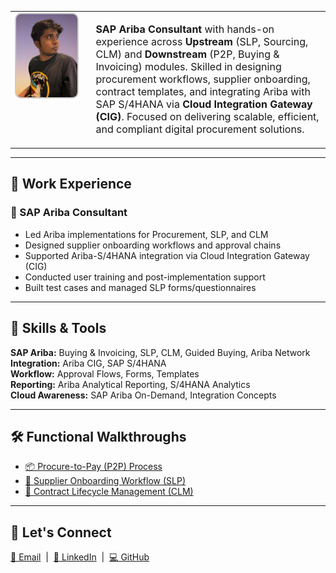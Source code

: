 <div align="center">
  <table>
    <tr>
      <td style="padding-right: 24px; vertical-align: top;">
        <img src="./Amruth pfp.jpg" alt="Profile Picture" width="180" style="border-radius: 10px; border: 2px solid #ccc;" />
      </td>
      <td style="text-align: left; max-width: 600px; font-size: 16px;">
        <p>
          <strong>SAP Ariba Consultant</strong> with hands-on experience across <strong>Upstream</strong> (SLP, Sourcing, CLM) and <strong>Downstream</strong> (P2P, Buying & Invoicing) modules. Skilled in designing procurement workflows, supplier onboarding, contract templates, and integrating Ariba with SAP S/4HANA via <strong>Cloud Integration Gateway (CIG)</strong>. Focused on delivering scalable, efficient, and compliant digital procurement solutions.
        </p>
      </td>
    </tr>
  </table>
</div>

---

## 💼  Work Experience

### 🔹 SAP Ariba Consultant 
- Led Ariba implementations for Procurement, SLP, and CLM  
- Designed supplier onboarding workflows and approval chains  
- Supported Ariba-S/4HANA integration via Cloud Integration Gateway (CIG)  
- Conducted user training and post-implementation support  
- Built test cases and managed SLP forms/questionnaires

---

## 🧠 Skills & Tools

**SAP Ariba:** Buying & Invoicing, SLP, CLM, Guided Buying, Ariba Network  
**Integration:** Ariba CIG, SAP S/4HANA  
**Workflow:** Approval Flows, Forms, Templates  
**Reporting:** Ariba Analytical Reporting, S/4HANA Analytics  
**Cloud Awareness:** SAP Ariba On-Demand, Integration Concepts

---

## 🛠️ Functional Walkthroughs

- [📦 Procure-to-Pay (P2P) Process](./P2P_Process.md)
- [🧾 Supplier Onboarding Workflow (SLP)](./SLP_Onboarding_Workflow.md)
- [📄 Contract Lifecycle Management (CLM)](./CLM_Contract_Stages.md)

---

## 🤝 Let's Connect

[📧 Email](mailto:amruthwork26@gmail.com) &nbsp;|&nbsp; 
[🔗 LinkedIn](https://www.linkedin.com/in/amruth-acharya) &nbsp;|&nbsp; 
[💻 GitHub](https://github.com/amruthw)


<!-- Rebuild trigger -->
